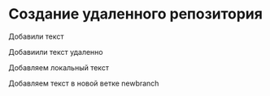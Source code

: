 # Создание удаленного репозитория

Добавили текст

Добавиили текст удаленно

Добавляем локальный текст

Добавляем текст в новой ветке newbranch
